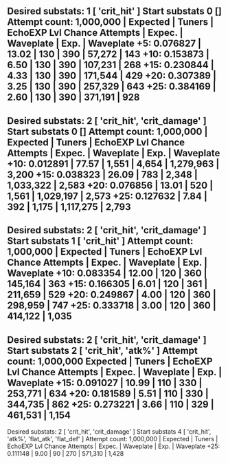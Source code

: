 Desired substats: 1 [ 'crit_hit' ]
Start substats 0 []
Attempt count: 1,000,000
|                  Expected  |        Tuners            |           EchoEXP
Lvl   Chance       Attempts  |   Expec.  |    Waveplate |      Exp.    |    Waveplate
 +5: 0.076827 |        13.02 |       130 |          390 |       57,272 |          143
+10: 0.153873 |         6.50 |       130 |          390 |      107,231 |          268
+15: 0.230844 |         4.33 |       130 |          390 |      171,544 |          429
+20: 0.307389 |         3.25 |       130 |          390 |      257,329 |          643
+25: 0.384169 |         2.60 |       130 |          390 |      371,191 |          928
--------------------
Desired substats: 2 [ 'crit_hit', 'crit_damage' ]
Start substats 0 []
Attempt count: 1,000,000
|                  Expected  |        Tuners            |           EchoEXP
Lvl   Chance       Attempts  |   Expec.  |    Waveplate |      Exp.    |    Waveplate
+10: 0.012891 |        77.57 |     1,551 |        4,654 |    1,279,963 |        3,200
+15: 0.038323 |        26.09 |       783 |        2,348 |    1,033,322 |        2,583
+20: 0.076856 |        13.01 |       520 |        1,561 |    1,029,197 |        2,573
+25: 0.127632 |         7.84 |       392 |        1,175 |    1,117,275 |        2,793
--------------------
Desired substats: 2 [ 'crit_hit', 'crit_damage' ]
Start substats 1 [ 'crit_hit' ]
Attempt count: 1,000,000
|                  Expected  |        Tuners            |           EchoEXP
Lvl   Chance       Attempts  |   Expec.  |    Waveplate |      Exp.    |    Waveplate
+10: 0.083354 |        12.00 |       120 |          360 |      145,164 |          363
+15: 0.166305 |         6.01 |       120 |          361 |      211,659 |          529
+20: 0.249867 |         4.00 |       120 |          360 |      298,959 |          747
+25: 0.333718 |         3.00 |       120 |          360 |      414,122 |        1,035
-------------------------------------
Desired substats: 2 [ 'crit_hit', 'crit_damage' ]
Start substats 2 [ 'crit_hit', 'atk%' ]
Attempt count: 1,000,000
                   Expected  |        Tuners            |           EchoEXP
Lvl   Chance       Attempts  |   Expec.  |    Waveplate |      Exp.    |    Waveplate
+15: 0.091027 |        10.99 |       110 |          330 |      253,771 |          634
+20: 0.181589 |         5.51 |       110 |          330 |      344,735 |          862
+25: 0.273221 |         3.66 |       110 |          329 |      461,531 |        1,154
--------------------
Desired substats: 2 [ 'crit_hit', 'crit_damage' ]
Start substats 4 [ 'crit_hit', 'atk%', 'flat_atk', 'flat_def' ]
Attempt count: 1,000,000
|                  Expected  |        Tuners            |           EchoEXP
Lvl   Chance       Attempts  |   Expec.  |    Waveplate |      Exp.    |    Waveplate
+25: 0.111148 |         9.00 |        90 |          270 |      571,310 |        1,428


